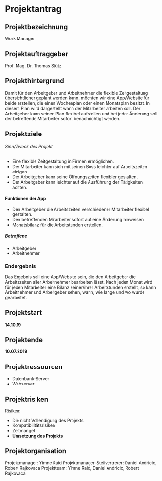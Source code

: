 # Projektantrag 
## Projektbezeichnung
Work Manager

## Projektauftraggeber 
Prof. Mag. Dr. Thomas Stütz

## Projekthintergrund 
Damit für den Arbeitgeber und Arbeitnehmer die flexible Zeitgestaltung übersichtlicher geplant werden kann, möchten wir eine App/Website für beide
erstellen, die einen Wochenplan oder einen Monatsplan besitzt.
In diesem Plan wird dargestellt wann der Mitarbeiter arbeiten soll.
Der Arbeitgeber kann seinen Plan flexibel aufstellen und bei jeder Änderung soll der betreffende Mitarbeiter sofort benachrichtigt werden.

## Projektziele
###### *Sinn/Zweck des Projekt*
- Eine flexible Zeitgestaltung in Firmen ermöglichen.
- Der Mitarbeiter kann sich mit seinen Boss leichter auf Arbeitszeiten einigen.
- Der Arbeitgeber kann seine Öffnungszeiten flexibler gestalten.
- Der Arbeitgeber kann leichter auf die Ausführung der Tätigkeiten achten.


#### **Funktionen der App**
- Den Arbeitgeber die Arbeitszeiten verschiedener Mitarbeiter flexibel gestalten.
- Den betreffenden Mitarbeiter sofort auf eine Änderung hinweisen.
- Monatsbilanz für die Arbeitstunden erstellen.


##### **Betroffene**
- Arbeitgeber
- Arbeitnehmer

### Endergebnis 
Das Ergebnis soll eine App/Website sein, die den Arbeitgeber die Arbeitszeiten aller Arbeitnehmer bearbeiten lässt.
Nach jeden Monat wird für jeden Mitarbeiter eine Bilanz seiner/ihrer Arbeitstunden erstellt, so kann Arbeitnehmer und Arbeitgeber sehen, wann, wie lange und wo wurde gearbeitet. 

## Projektstart

**14.10.19**

## Projektende

**10.07.2019**

## Projektressourcen

- Datenbank-Server
- Webserver

## Projektrisiken

Risiken: 

- Die nicht Vollendigung des Projekts
- Kompatibilitätsrisiken
- Zeitmangel
- **Umsetzung des Projekts**


## Projektorganisation

Projektmanager: Yimne Raid
Projektmanager-Stellvertreter: Daniel Andricic, Robert Rajkovaca
Projektteam: Yimne Raid, Daniel Andricic, Robert Rajkovaca
